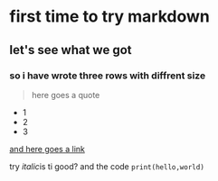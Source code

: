 # first time to try markdown
## let's see what we got
### so i have wrote three rows with diffrent size
> here goes a quote
* 1
* 2
* 3

[and here goes a link](www.baidu.com)

try *italic*is ti good?
and the code
`print(hello,world)`
